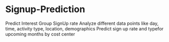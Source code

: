 # Signup-Prediction
Predict Interest Group SignUp rate 
Analyze different data points like day, time, activity type, location, demographics
Predict sign up rate and typefor upcoming months by cost center
